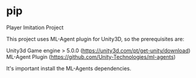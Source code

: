 # pip
Player Imitation Project

This project uses ML-Agent plugin for Unity3D, so the prerequisites are:

Unity3d Game engine > 5.0.0 (https://unity3d.com/pt/get-unity/download)
ML-Agent Plugin (https://github.com/Unity-Technologies/ml-agents)

It's important install the ML-Agents dependencies.
